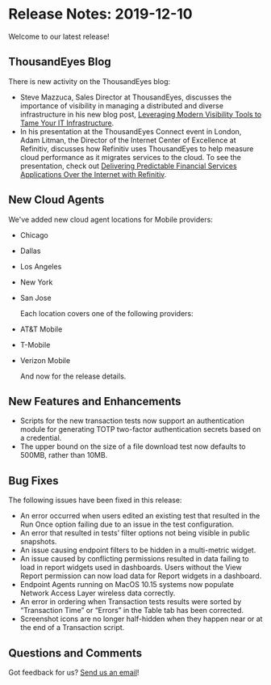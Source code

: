 # Release Notes: 2019-12-10

Welcome to our latest release!

## ThousandEyes Blog

There is new activity on the ThousandEyes blog:

* Steve Mazzuca, Sales Director at ThousandEyes, discusses the importance of visibility in managing a distributed and diverse infrastructure in his new blog post, [Leveraging Modern Visibility Tools to Tame Your IT Infrastructure](https://blog.thousandeyes.com/leveraging-modern-visibility-tools-tame-your-it-infrastructure/).
* In his presentation at the ThousandEyes Connect event in London, Adam Litman, the Director of the Internet Center of Excellence at Refinitiv, discusses how Refinitiv uses ThousandEyes to help measure cloud performance as it migrates services to the cloud. To see the presentation, check out [Delivering Predictable Financial Services Applications Over the Internet with Refinitiv](https://blog.thousandeyes.com/delivering-predictable-financial-services-applications-refinitiv/).

## New Cloud Agents

We've added new cloud agent locations for Mobile providers:

* Chicago
* Dallas
* Los Angeles
* New York
* San Jose

  Each location covers one of the following providers:

* AT&T Mobile
* T-Mobile
* Verizon Mobile

  And now for the release details.

## New Features and Enhancements

* Scripts for the new transaction tests now support an authentication module for generating TOTP two-factor authentication secrets based on a credential.
* The upper bound on the size of a file download test now defaults to 500MB, rather than 10MB.

## Bug Fixes

The following issues have been fixed in this release:

* An error occurred when users edited an existing test that resulted in the Run Once option failing due to an issue in the test configuration.
* An error that resulted in tests’ filter options not being visible in public snapshots.
* An issue causing endpoint filters to be hidden in a multi-metric widget.
* An issue caused by conflicting permissions resulted in data failing to load in report widgets used in dashboards. Users without the View Report permission can now load data for Report widgets in a dashboard.
* Endpoint Agents running on MacOS 10.15 systems now populate Network Access Layer wireless data correctly.
* An error in ordering when Transaction tests results were sorted by “Transaction Time” or “Errors” in the Table tab has been corrected.
* Screenshot icons are no longer half-hidden when they happen near or at the end of a Transaction script.

## Questions and Comments

Got feedback for us? [Send us an email](mailto:support@thousandeyes.com?subject=2019-12-10+Release+Update)!

